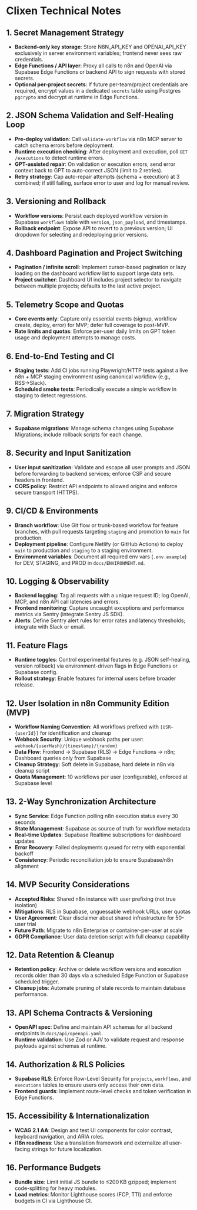  # Clixen Technical Notes

 ## 1. Secret Management Strategy
 - **Backend-only key storage**: Store N8N_API_KEY and OPENAI_API_KEY exclusively in server environment variables; frontend never sees raw credentials.
 - **Edge Functions / API layer**: Proxy all calls to n8n and OpenAI via Supabase Edge Functions or backend API to sign requests with stored secrets.
 - **Optional per-project secrets**: If future per-team/project credentials are required, encrypt values in a dedicated `secrets` table using Postgres `pgcrypto` and decrypt at runtime in Edge Functions.

 ## 2. JSON Schema Validation and Self-Healing Loop
 - **Pre-deploy validation**: Call `validate-workflow` via n8n MCP server to catch schema errors before deployment.
 - **Runtime execution checking**: After deployment and execution, poll `GET /executions` to detect runtime errors.
 - **GPT-assisted repair**: On validation or execution errors, send error context back to GPT to auto-correct JSON (limit to 2 retries).
 - **Retry strategy**: Cap auto-repair attempts (schema + execution) at 3 combined; if still failing, surface error to user and log for manual review.

 ## 3. Versioning and Rollback
 - **Workflow versions**: Persist each deployed workflow version in Supabase `workflows` table with `version`, `json_payload`, and timestamps.
 - **Rollback endpoint**: Expose API to revert to a previous version; UI dropdown for selecting and redeploying prior versions.

 ## 4. Dashboard Pagination and Project Switching
 - **Pagination / infinite scroll**: Implement cursor-based pagination or lazy loading on the dashboard workflow list to support large data sets.
 - **Project switcher**: Dashboard UI includes project selector to navigate between multiple projects; defaults to the last active project.

 ## 5. Telemetry Scope and Quotas
 - **Core events only**: Capture only essential events (signup, workflow create, deploy, error) for MVP; defer full coverage to post-MVP.
 - **Rate limits and quotas**: Enforce per-user daily limits on GPT token usage and deployment attempts to manage costs.

 ## 6. End-to-End Testing and CI
 - **Staging tests**: Add CI jobs running Playwright/HTTP tests against a live n8n + MCP staging environment using canonical workflow (e.g., RSS→Slack).
 - **Scheduled smoke tests**: Periodically execute a simple workflow in staging to detect regressions.

 ## 7. Migration Strategy
 - **Supabase migrations**: Manage schema changes using Supabase Migrations; include rollback scripts for each change.

 ## 8. Security and Input Sanitization
- **User input sanitization**: Validate and escape all user prompts and JSON before forwarding to backend services; enforce CSP and secure headers in frontend.
- **CORS policy**: Restrict API endpoints to allowed origins and enforce secure transport (HTTPS).

## 9. CI/CD & Environments
- **Branch workflow**: Use Git flow or trunk-based workflow for feature branches, with pull requests targeting `staging` and promotion to `main` for production.
- **Deployment pipeline**: Configure Netlify (or GitHub Actions) to deploy `main` to production and `staging` to a staging environment.
- **Environment variables**: Document all required env vars (`.env.example`) for DEV, STAGING, and PROD in `docs/ENVIRONMENT.md`.

## 10. Logging & Observability
- **Backend logging**: Tag all requests with a unique request ID; log OpenAI, MCP, and n8n API call latencies and errors.
- **Frontend monitoring**: Capture uncaught exceptions and performance metrics via Sentry (integrate Sentry JS SDK).
- **Alerts**: Define Sentry alert rules for error rates and latency thresholds; integrate with Slack or email.

## 11. Feature Flags
- **Runtime toggles**: Control experimental features (e.g. JSON self-healing, version rollback) via environment-driven flags in Edge Functions or Supabase config.
- **Rollout strategy**: Enable features for internal users before broader release.

## 12. User Isolation in n8n Community Edition (MVP)
- **Workflow Naming Convention**: All workflows prefixed with `[USR-{userId}]` for identification and cleanup
- **Webhook Security**: Unique webhook paths per user: `webhook/{userHash}/{timestamp}/{random}`
- **Data Flow**: Frontend → Supabase (RLS) → Edge Functions → n8n; Dashboard queries only from Supabase
- **Cleanup Strategy**: Soft delete in Supabase, hard delete in n8n via cleanup script
- **Quota Management**: 10 workflows per user (configurable), enforced at Supabase level

## 13. 2-Way Synchronization Architecture
- **Sync Service**: Edge Function polling n8n execution status every 30 seconds
- **State Management**: Supabase as source of truth for workflow metadata
- **Real-time Updates**: Supabase Realtime subscriptions for dashboard updates
- **Error Recovery**: Failed deployments queued for retry with exponential backoff
- **Consistency**: Periodic reconciliation job to ensure Supabase/n8n alignment

## 14. MVP Security Considerations
- **Accepted Risks**: Shared n8n instance with user prefixing (not true isolation)
- **Mitigations**: RLS in Supabase, unguessable webhook URLs, user quotas
- **User Agreement**: Clear disclaimer about shared infrastructure for 50-user trial
- **Future Path**: Migrate to n8n Enterprise or container-per-user at scale
- **GDPR Compliance**: User data deletion script with full cleanup capability

## 12. Data Retention & Cleanup
- **Retention policy**: Archive or delete workflow versions and execution records older than 30 days via a scheduled Edge Function or Supabase scheduled trigger.
- **Cleanup jobs**: Automate pruning of stale records to maintain database performance.

## 13. API Schema Contracts & Versioning
- **OpenAPI spec**: Define and maintain API schemas for all backend endpoints in `docs/api/openapi.yaml`.
- **Runtime validation**: Use Zod or AJV to validate request and response payloads against schemas at runtime.

## 14. Authorization & RLS Policies
- **Supabase RLS**: Enforce Row-Level Security for `projects`, `workflows`, and `executions` tables to ensure users only access their own data.
- **Frontend guards**: Implement route-level checks and token verification in Edge Functions.

## 15. Accessibility & Internationalization
- **WCAG 2.1 AA**: Design and test UI components for color contrast, keyboard navigation, and ARIA roles.
- **i18n readiness**: Use a translation framework and externalize all user-facing strings for future localization.

## 16. Performance Budgets
- **Bundle size**: Limit initial JS bundle to ≤200 KB gzipped; implement code-splitting for heavy modules.
- **Load metrics**: Monitor Lighthouse scores (FCP, TTI) and enforce budgets in CI via Lighthouse CI.
